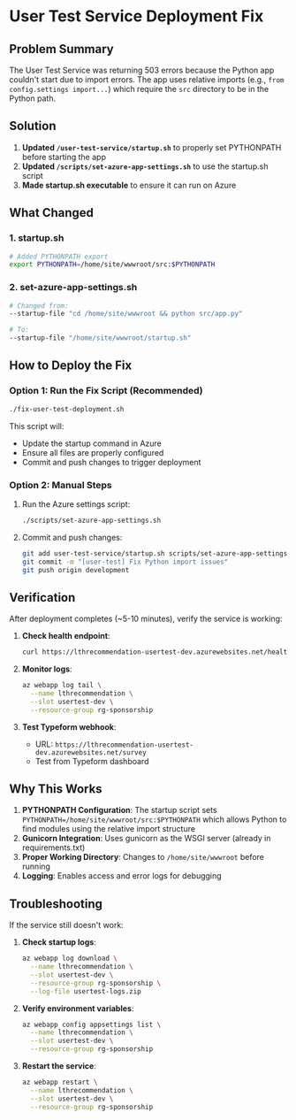# User Test Service Deployment Fix

## Problem Summary
The User Test Service was returning 503 errors because the Python app couldn't start due to import errors. The app uses relative imports (e.g., `from config.settings import...`) which require the `src` directory to be in the Python path.

## Solution
1. **Updated `/user-test-service/startup.sh`** to properly set PYTHONPATH before starting the app
2. **Updated `/scripts/set-azure-app-settings.sh`** to use the startup.sh script
3. **Made startup.sh executable** to ensure it can run on Azure

## What Changed

### 1. startup.sh
```bash
# Added PYTHONPATH export
export PYTHONPATH=/home/site/wwwroot/src:$PYTHONPATH
```

### 2. set-azure-app-settings.sh
```bash
# Changed from:
--startup-file "cd /home/site/wwwroot && python src/app.py"

# To:
--startup-file "/home/site/wwwroot/startup.sh"
```

## How to Deploy the Fix

### Option 1: Run the Fix Script (Recommended)
```bash
./fix-user-test-deployment.sh
```

This script will:
- Update the startup command in Azure
- Ensure all files are properly configured
- Commit and push changes to trigger deployment

### Option 2: Manual Steps
1. Run the Azure settings script:
   ```bash
   ./scripts/set-azure-app-settings.sh
   ```

2. Commit and push changes:
   ```bash
   git add user-test-service/startup.sh scripts/set-azure-app-settings.sh
   git commit -m "[user-test] Fix Python import issues"
   git push origin development
   ```

## Verification

After deployment completes (~5-10 minutes), verify the service is working:

1. **Check health endpoint**:
   ```bash
   curl https://lthrecommendation-usertest-dev.azurewebsites.net/health
   ```

2. **Monitor logs**:
   ```bash
   az webapp log tail \
     --name lthrecommendation \
     --slot usertest-dev \
     --resource-group rg-sponsorship
   ```

3. **Test Typeform webhook**:
   - URL: `https://lthrecommendation-usertest-dev.azurewebsites.net/survey`
   - Test from Typeform dashboard

## Why This Works

1. **PYTHONPATH Configuration**: The startup script sets `PYTHONPATH=/home/site/wwwroot/src:$PYTHONPATH` which allows Python to find modules using the relative import structure
2. **Gunicorn Integration**: Uses gunicorn as the WSGI server (already in requirements.txt)
3. **Proper Working Directory**: Changes to `/home/site/wwwroot` before running
4. **Logging**: Enables access and error logs for debugging

## Troubleshooting

If the service still doesn't work:

1. **Check startup logs**:
   ```bash
   az webapp log download \
     --name lthrecommendation \
     --slot usertest-dev \
     --resource-group rg-sponsorship \
     --log-file usertest-logs.zip
   ```

2. **Verify environment variables**:
   ```bash
   az webapp config appsettings list \
     --name lthrecommendation \
     --slot usertest-dev \
     --resource-group rg-sponsorship
   ```

3. **Restart the service**:
   ```bash
   az webapp restart \
     --name lthrecommendation \
     --slot usertest-dev \
     --resource-group rg-sponsorship
   ```